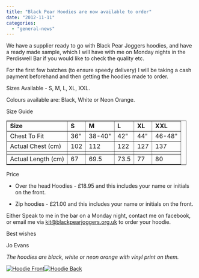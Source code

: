 ```yaml
---
title: "Black Pear Hoodies are now available to order"
date: "2012-11-11"
categories: 
  - "general-news"
---
```


We have a supplier ready to go with Black Pear Joggers hoodies, and have a ready made sample, which I will have with me on Monday nights in the Perdiswell Bar if you would like to check the quality etc.

For the first few batches (to ensure speedy delivery) I will be taking a cash payment beforehand and then getting the hoodies made to order.

Sizes Available - S, M, L, XL, XXL.

Colours available are: Black, White or Neon Orange.

Size Guide

<table style="width: 95%;" border="1" cellspacing="0" cellpadding="0"><tbody><tr><td><strong>Size</strong></td><td><strong>S</strong></td><td><strong>M</strong></td><td><strong>L</strong></td><td><strong>XL</strong></td><td><strong>XXL</strong></td></tr><tr><td>Chest To Fit</td><td>36"</td><td>38-40"</td><td>42"</td><td>44"</td><td>46-48"</td></tr><tr><td>Actual Chest (cm)</td><td>102</td><td>112</td><td>122</td><td>127</td><td>137</td></tr><tr><td></td><td></td><td></td><td></td><td></td><td></td></tr><tr><td>Actual Length (cm)</td><td>67</td><td>69.5</td><td>73.5</td><td>77</td><td>80</td></tr></tbody></table>

Price

- Over the head Hoodies - £18.95 and this includes your name or initials on the front.

- Zip hoodies - £21.00 and this includes your name or initials on the front.

Either Speak to me in the bar on a Monday night, contact me on facebook, or email me via kit@blackpearjoggers.org.uk to order your hoodie.

Best wishes

Jo Evans

_The hoodies are black, white or neon orange with vinyl print on them._

[![](https://bpj.org.uk/wp-content/uploads/2012/11/2012-11-11-20.48.29.jpg "Hoodie Front")](https://bpj.org.uk/wp-content/uploads/2012/11/2012-11-11-20.48.29.jpg)[![](https://bpj.org.uk/wp-content/uploads/2012/11/2012-11-11-20.49.16.jpg "Hoodie Back")](https://bpj.org.uk/wp-content/uploads/2012/11/2012-11-11-20.49.16.jpg)
